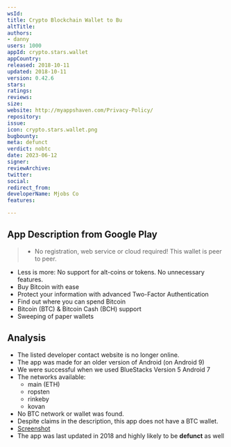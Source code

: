```yaml
---
wsId: 
title: Crypto Blockchain Wallet to Bu
altTitle: 
authors:
- danny
users: 1000
appId: crypto.stars.wallet
appCountry: 
released: 2018-10-11
updated: 2018-10-11
version: 0.42.6
stars: 
ratings: 
reviews: 
size: 
website: http://myappshaven.com/Privacy-Policy/
repository: 
issue: 
icon: crypto.stars.wallet.png
bugbounty: 
meta: defunct
verdict: nobtc
date: 2023-06-12
signer: 
reviewArchive: 
twitter: 
social: 
redirect_from: 
developerName: Mjobs Co
features: 

---
```


## App Description from Google Play

> - No registration, web service or cloud required! This wallet is peer to peer.
- Less is more: No support for alt-coins or tokens. No unnecessary features.
- Buy Bitcoin with ease
- Protect your information with advanced Two-Factor Authentication
- Find out where you can spend Bitcoin
- Bitcoin (BTC) & Bitcoin Cash (BCH) support 
- Sweeping of paper wallets

## Analysis 

- The listed developer contact website is no longer online.
- The app was made for an older version of Android (on Android 9)
- We were successful when we used BlueStacks Version 5 Android 7 
- The networks available:
   - main (ETH)
   - ropsten
   - rinkeby
   - kovan
- No BTC network or wallet was found. 
- Despite claims in the description, this app does not have a BTC wallet.
- [Screenshot](https://twitter.com/BitcoinWalletz/status/1668093955425067008)
- The app was last updated in 2018 and highly likely to be **defunct** as well
